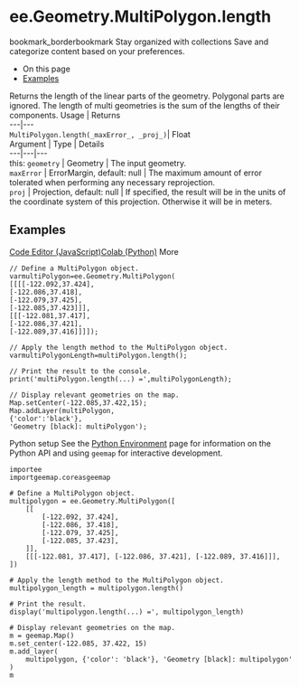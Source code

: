  
#  ee.Geometry.MultiPolygon.length
bookmark_borderbookmark Stay organized with collections  Save and categorize content based on your preferences.
  * On this page
  * [Examples](https://developers.google.com/earth-engine/apidocs/ee-geometry-multipolygon-length#examples)


Returns the length of the linear parts of the geometry. Polygonal parts are ignored. The length of multi geometries is the sum of the lengths of their components.
Usage | Returns  
---|---  
`MultiPolygon.length(_maxError_, _proj_)`|  Float  
Argument | Type | Details  
---|---|---  
this: `geometry` | Geometry | The input geometry.  
`maxError` | ErrorMargin, default: null | The maximum amount of error tolerated when performing any necessary reprojection.  
`proj` | Projection, default: null | If specified, the result will be in the units of the coordinate system of this projection. Otherwise it will be in meters.  
## Examples
[Code Editor (JavaScript)](https://developers.google.com/earth-engine/apidocs/ee-geometry-multipolygon-length#code-editor-javascript-sample)[Colab (Python)](https://developers.google.com/earth-engine/apidocs/ee-geometry-multipolygon-length#colab-python-sample) More
```
// Define a MultiPolygon object.
varmultiPolygon=ee.Geometry.MultiPolygon(
[[[[-122.092,37.424],
[-122.086,37.418],
[-122.079,37.425],
[-122.085,37.423]]],
[[[-122.081,37.417],
[-122.086,37.421],
[-122.089,37.416]]]]);

// Apply the length method to the MultiPolygon object.
varmultiPolygonLength=multiPolygon.length();

// Print the result to the console.
print('multiPolygon.length(...) =',multiPolygonLength);

// Display relevant geometries on the map.
Map.setCenter(-122.085,37.422,15);
Map.addLayer(multiPolygon,
{'color':'black'},
'Geometry [black]: multiPolygon');
```
Python setup
See the [ Python Environment](https://developers.google.com/earth-engine/guides/python_install) page for information on the Python API and using `geemap` for interactive development.
```
importee
importgeemap.coreasgeemap
```
```
# Define a MultiPolygon object.
multipolygon = ee.Geometry.MultiPolygon([
    [[
        [-122.092, 37.424],
        [-122.086, 37.418],
        [-122.079, 37.425],
        [-122.085, 37.423],
    ]],
    [[[-122.081, 37.417], [-122.086, 37.421], [-122.089, 37.416]]],
])

# Apply the length method to the MultiPolygon object.
multipolygon_length = multipolygon.length()

# Print the result.
display('multipolygon.length(...) =', multipolygon_length)

# Display relevant geometries on the map.
m = geemap.Map()
m.set_center(-122.085, 37.422, 15)
m.add_layer(
    multipolygon, {'color': 'black'}, 'Geometry [black]: multipolygon'
)
m
```

